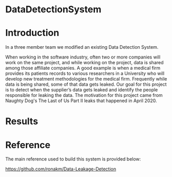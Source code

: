 # DataDetectionSystem

# Introduction 
In a three member team we modified an existing Data Detection System. 

When working in the software industry, often two or more companies will work on the same project, and while working on the project, data is shared among those affiliate companies. A good example is when a medical firm provides its patients records to various researchers in a University who will develop new treatment methodologies for the medical firm. Frequently while data is being shared, some of that data gets leaked. Our goal for this project is to detect when the supplier’s data gets leaked and identify the people responsible for leaking the data. The motivation for this project came from Naughty Dog's The Last of Us Part II leaks that happened in April 2020.


# Results




# Reference
The main reference used to build this system is provided below:

https://github.com/ronakm/Data-Leakage-Detection
